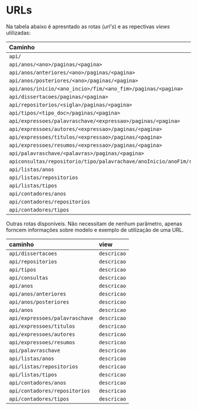 # URLs

Na tabela abaixo é apresntado as rotas (*url's*) e as repectivas *views* utilizadas:

| Caminho                                                                                   | view                        |
|:----------------------------------------------------------------------------------------- |:--------------------------- |
|`api/`                                                                                     |`apresentacao`               |
|`api/anos/<ano>/paginas/<pagina>`                                                          |`data_ano`                   |
|`api/anos/anteriores/<ano>/paginas/<pagina>`                                               |`data_anos_ateriores`        |
|`api/anos/posteriores/<ano>/paginas/<pagina>`                                              |`data_anos_posteriores`      |
|`api/anos/inicio/<ano_incio>/fim/<ano_fim>/paginas/<pagina>`                               |`data_anos_periodo`          |
|`api/dissertacoes/paginas/<pagina>`                                                        |`conjunto_todos`             |
|`api/repositorios/<sigla>/paginas/<pagina>`                                                |`conjunto_repositorio`       |
|`api/tipos/<tipo_doc>/paginas/<pagina>`                                                    |`conjunto_tipos`             |
|`api/expressoes/palavraschave/<expressao>/paginas/<pagina>`                                |`expressao_palavrachave`     |
|`api/expressoes/autores/<expressao>/paginas/<pagina>`                                      |`expressao_autores`          |
|`api/expressoes/titulos/<expressao>/paginas/<pagina>`                                      |`expressao_titulo`           |
|`api/expressoes/resumos/<expressao>/paginas/<pagina>`                                      |`expressao_resumo`           |
|`api/palavraschave/<palavras>/paginas/<pagina>`                                            |`palavraschave_palavraschave`|
|`apiconsultas/repositorio/tipo/palavrachave/anoInicio/anoFim/resumo/titulo/numero_pagina>` |`avancado_consulta`          |
|`api/listas/anos`                                                                          |`lista_anos`                 |
|`api/listas/repositorios`                                                                  |`lista_repositorios`         |
|`api/listas/tipos`                                                                         |`lista_tipos`                |
|`api/contadores/anos`                                                                      |`contadores_anos`            |
|`api/contadores/repositorios`                                                              |`contadores_repositorios`    |
|`api/contadores/tipos`                                                                     |`contadores_tipos`           |

Outras rotas disponíveis. Não necessitam de nenhum parâmetro, apenas forncem informações sobre modelo e exemplo de utilização de uma URL. 

|caminho                        |view       | 
|:----------------------------- |:--------- |
|`api/dissertacoes`             |`descricao`|
|`api/repositorios`             |`descricao`|
|`api/tipos`                    |`descricao`|
|`api/consultas`                |`descricao`|
|`api/anos`                     |`descricao`|
|`api/anos/anteriores`          |`descricao`| 
|`api/anos/posteriores`         |`descricao`|
|`api/anos`                     |`descricao`|
|`api/expressoes/palavraschave` |`descricao`|
|`api/expressoes/titulos`       |`descricao`|
|`api/expressoes/autores`       |`descricao`|
|`api/expressoes/resumos`       |`descricao`|
|`api/palavraschave`            |`descricao`|
|`api/listas/anos`              |`descricao`|
|`api/listas/repositorios`      |`descricao`|
|`api/listas/tipos`             |`descricao`|
|`api/contadores/anos`          |`descricao`|
|`api/contadores/repositorios`  |`descricao`|
|`api/contadores/tipos`         |`descricao`|
